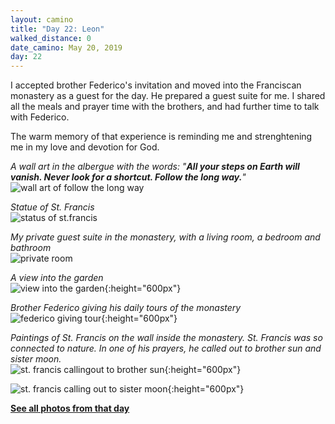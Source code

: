 ```yaml
---
layout: camino
title: "Day 22: Leon"
walked_distance: 0
date_camino: May 20, 2019
day: 22
---
```


I accepted brother Federico's invitation and moved into the Franciscan monastery as a guest for the day. He prepared a guest suite for me. I shared all the meals and prayer time with the brothers, and had further time to talk with Federico.

The warm memory of that experience is reminding me and strenghtening me in my love and devotion for God.

*A wall art in the albergue with the words: "**All your steps on Earth will vanish. Never look for a shortcut. Follow the long way.**"*  
![wall art of follow the long way](https://lh3.googleusercontent.com/pw/ACtC-3fMYMYeYOhjNwKWv-1ObJwXXljL0AiEV--V0QfSTLAh0t2SfpNHmw5dTD3iAzBcL3YpW7YHxJfUyjcAQO_vyQM8beueP0LscWdycIiFeuL-wSaLYp_8V7lPAO9gRpllCOadKc8B5eCn4ONSQQV33KHqaQ=w2500-h1406-no?authuser=0)

*Statue of St. Francis*  
![status of st.francis](https://lh3.googleusercontent.com/pw/ACtC-3cRDFIjxsIBYNSVtEHycQpDBpMs5Pae42vch4h8NF7I9AF_hXjhzJ2QAKNMQMdSrq3-nmPnU4e3AG0fIkHqguU6TK1KL7iZ4IBtUuNZcf0J8FORyBklcnkusPskwTretRm1dc5RaunWOLskBaTyG9Db2w=w2500-h1406-no?authuser=0)

*My private guest suite in the monastery, with a living room, a bedroom and bathroom*  
![private room](https://lh3.googleusercontent.com/pw/ACtC-3eLTrV8vCH7JKlDRhZTMXqiFErc0OBQjn6RytOApo27ri2K1QRnfaluSxs0ejZSVTSjEUXFuRWX9AjvtypQhZ6xizZt0zP1RWsIn2iScKhPVEyJwHhJeOxu6JFeQ1ZZHuyQrPPwIfVpbkxk-JY4Aq09mg=w2500-h1406-no?authuser=0)

*A view into the garden*  
![view into the garden](https://lh3.googleusercontent.com/pw/ACtC-3diw_QyLkPr9Fa1GPb1GRT-YFKRQ2ICLUtiNqdkwHK7JkDGCAJY_GvS35jz2369IJccD_u-gJj6WEpFTSpkLdBLFbYoXdqMLstnByuEzwOzo7WYlOWAhT6t0uTbfF0hZBmSO_Ns_QWHbzG7fSKumvGCWg=w792-h1406-no?authuser=0){:height="600px"}

*Brother Federico giving his daily tours of the monastery*  
![federico giving tour](https://lh3.googleusercontent.com/pw/ACtC-3fg5ZeqhS8Rc4gQq2hHO9lq60vcigSNHBW9nhzNrILxZ8NjM_pYs9oP2plK6TZUecHQZ0lZYAJpgTl1fEJxhcOIJTaQw48u4JCuBe5okXBU4IQp-zucr9vHpuaICd1xEzmbQPM957_OtSwfJUYWfS2C6g=w792-h1406-no?authuser=0){:height="600px"}

*Paintings of St. Francis on the wall inside the monastery. St. Francis was so connected to nature. In one of his prayers, he called out to brother sun and sister moon.*  
![st. francis callingout to brother sun](https://lh3.googleusercontent.com/pw/ACtC-3eM0XOFAfgfBzNV2vCKQ3XsJUSruxKvAPyYJ-z2tnhYE2gsPG27CeyuWYpXsU7VFxBUowBj7sK4iOaPMS8QgJYkZoIYR61sDC_lvqhGMN1fz27mVxT3K8kPdM2eIB3wlYsQNxH7caNGKIuLstbG7EuSBw=w792-h1406-no?authuser=0){:height="600px"}

![st. francis calling out to sister moon](https://lh3.googleusercontent.com/pw/ACtC-3d1sotl9ShQs_s-90bsYGwKzz9c-SORb19vpF7amcCqoTfyI4Q2RxvxjqmiOyYk0m6mpkjTPJmqf-xpy8EiTMna548KGA53L38dmpViL7H2gyOq5bLtCGfH37hZ_WVXLvCOiXO273lID8qXrTspOP-oSw=w792-h1406-no?authuser=0){:height="600px"}

[**See all photos from that day**](https://photos.app.goo.gl/X66tyuRh1HnGcNvWA)

